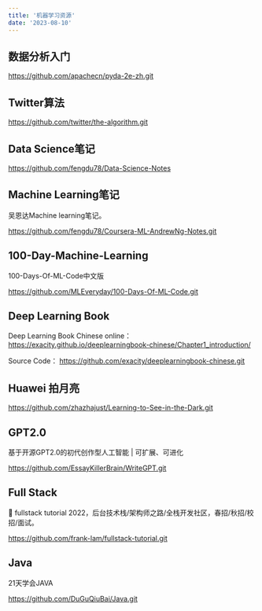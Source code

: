 ```yaml
---
title: '机器学习资源'
date: '2023-08-10'
---
```


## 数据分析入门

https://github.com/apachecn/pyda-2e-zh.git

## Twitter算法

https://github.com/twitter/the-algorithm.git

## Data Science笔记

https://github.com/fengdu78/Data-Science-Notes

## Machine Learning笔记

吴恩达Machine learning笔记。

https://github.com/fengdu78/Coursera-ML-AndrewNg-Notes.git

## 100-Day-Machine-Learning

100-Days-Of-ML-Code中文版

https://github.com/MLEveryday/100-Days-Of-ML-Code.git

## Deep Learning Book

Deep Learning Book Chinese online： https://exacity.github.io/deeplearningbook-chinese/Chapter1_introduction/

Source Code： https://github.com/exacity/deeplearningbook-chinese.git

## Huawei 拍月亮

https://github.com/zhazhajust/Learning-to-See-in-the-Dark.git

## GPT2.0

基于开源GPT2.0的初代创作型人工智能 | 可扩展、可进化

https://github.com/EssayKillerBrain/WriteGPT.git

## Full Stack

🚀 fullstack tutorial 2022，后台技术栈/架构师之路/全栈开发社区，春招/秋招/校招/面试。

https://github.com/frank-lam/fullstack-tutorial.git

## Java

21天学会JAVA

https://github.com/DuGuQiuBai/Java.git